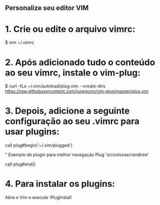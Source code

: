 ## Personalize seu editor VIM 

# 1. Crie ou edite o arquivo vimrc:
$ vim ~/.vimrc

# 2. Após adicionado tudo o conteúdo ao seu vimrc, instale o vim-plug:
$ curl -fLo ~/.vim/autoload/plug.vim --create-dirs https://raw.githubusercontent.com/junegunn/vim-plug/master/plug.vim

# 3. Depois, adicione a seguinte configuração ao seu .vimrc para usar plugins:
call plug#begin('~/.vim/plugged')

" Exemplo de plugin para melhor navegação
Plug 'scrooloose/nerdtree'

call plug#end()

# 4. Para instalar os plugins:
Abra o Vim e execute :PlugInstall
